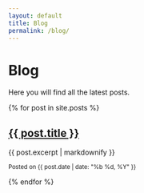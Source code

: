 ```yaml
---
layout: default
title: Blog
permalink: /blog/
---
```


# Blog

Here you will find all the latest posts.

{% for post in site.posts %}
  <article>
    <h2><a href="{{ post.url | relative_url }}">{{ post.title }}</a></h2>
    <p>{{ post.excerpt | markdownify }}</p>
    <p><small>Posted on {{ post.date | date: "%b %d, %Y" }}</small></p>
  </article>
{% endfor %}

